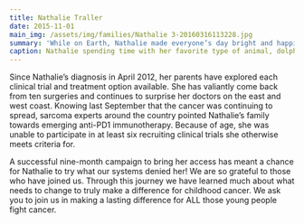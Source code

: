 ```yaml
---
title: Nathalie Traller
date: 2015-11-01
main_img: /assets/img/families/Nathalie 3-20160316113228.jpg
summary: 'While on Earth, Nathalie made everyone’s day bright and happier. '
caption: Nathalie spending time with her favorite type of animal, dolphins.
---
```

<p>Since Nathalie’s diagnosis in April 2012, her parents have explored each clinical trial and treatment option available. She has valiantly come back from ten surgeries and continues to surprise her doctors on the east and west coast. Knowing last September that the cancer was continuing to spread, sarcoma experts around the country pointed Nathalie’s family towards emerging anti-PD1 immunotherapy. Because of age, she was unable to participate in at least six recruiting clinical trials she otherwise meets criteria for.</p>

<p>A successful nine-month campaign to bring her access has meant a chance for Nathalie to try what our systems denied her! We are so grateful to those who have joined us. Through this journey we have learned much about what needs to change to truly make a difference for childhood cancer. We ask you to join us in making a lasting difference for ALL those young people fight cancer.</p>